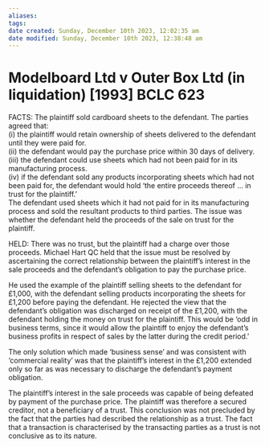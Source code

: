```yaml
---
aliases: 
tags: 
date created: Sunday, December 10th 2023, 12:02:35 am
date modified: Sunday, December 10th 2023, 12:38:48 am
---
```


# Modelboard Ltd v Outer Box Ltd (in liquidation) [1993] BCLC 623

FACTS: The plaintiff sold cardboard sheets to the defendant. The parties agreed that:  
(i) the plaintiff would retain ownership of sheets delivered to the defendant until they were paid for.  
(ii) the defendant would pay the purchase price within 30 days of delivery.  
(iii) the defendant could use sheets which had not been paid for in its manufacturing process.  
(iv) if the defendant sold any products incorporating sheets which had not been paid for, the defendant would hold ‘the entire proceeds thereof … in trust for the plaintiff.’  
The defendant used sheets which it had not paid for in its manufacturing process and sold the resultant products to third parties. The issue was whether the defendant held the proceeds of the sale on trust for the plaintiff.

HELD: There was no trust, but the plaintiff had a charge over those proceeds. Michael Hart QC held that the issue must be resolved by ascertaining the correct relationship between the plaintiff’s interest in the sale proceeds and the defendant’s obligation to pay the purchase price.

He used the example of the plaintiff selling sheets to the defendant for £1,000, with the defendant selling products incorporating the sheets for £1,200 before paying the defendant. He rejected the view that the defendant’s obligation was discharged on receipt of the £1,200, with the defendant holding the money on trust for the plaintiff. This would be ‘odd in business terms, since it would allow the plaintiff to enjoy the defendant’s business profits in respect of sales by the latter during the credit period.’

The only solution which made ‘business sense’ and was consistent with ‘commercial reality’ was that the plaintiff’s interest in the £1,200 extended only so far as was necessary to discharge the defendant’s payment obligation.

The plaintiff’s interest in the sale proceeds was capable of being defeated by payment of the purchase price. The plaintiff was therefore a secured creditor, not a beneficiary of a trust. This conclusion was not precluded by the fact that the parties had described the relationship as a trust. The fact that a transaction is characterised by the transacting parties as a trust is not conclusive as to its nature.
